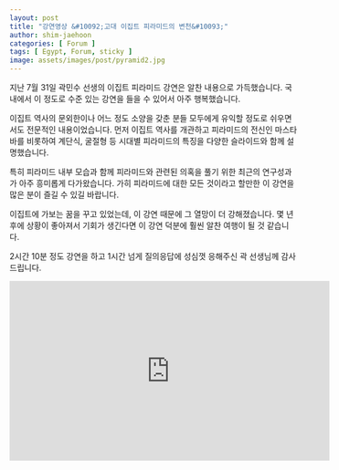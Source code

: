 ```yaml
---
layout: post
title: "강연영상 &#10092;고대 이집트 피라미드의 변천&#10093;"
author: shim-jaehoon
categories: [ Forum ]
tags: [ Egypt, Forum, sticky ] 
image: assets/images/post/pyramid2.jpg
---
```


지난 7월 31일 곽민수 선생의 이집트 피라미드 강연은 알찬 내용으로 가득했습니다. 국내에서 이 정도로 수준 있는 강연을 들을 수 있어서 아주 행복했습니다.

이집트 역사의 문외한이나 어느 정도 소양을 갖춘 분들 모두에게 유익할 정도로 쉬우면서도 전문적인 내용이었습니다. 먼저 이집트 역사를 개관하고 피라미드의 전신인 마스타바를 비롯하여 계단식, 굴절형 등 시대별 피라미드의 특징을 다양한 슬라이드와 함께 설명했습니다.

특히 피라미드 내부 모습과 함께 피라미드와 관련된 의혹을 풀기 위한 최근의 연구성과가 아주 흥미롭게 다가왔습니다. 가히 피라미드에 대한 모든 것이라고 할만한 이 강연을 많은 분이 즐길 수 있길 바랍니다.

이집트에 가보는 꿈을 꾸고 있었는데, 이 강연 때문에 그 열망이 더 강해졌습니다. 몇 년 후에 상황이 좋아져서 기회가 생긴다면 이 강연 덕분에 훨씬 알찬 여행이 될 것 같습니다.

2시간 10분 정도 강연을 하고 1시간 넘게 질의응답에 성심껏 응해주신 곽 선생님께 감사드립니다.


<iframe width="560" height="315" src="https://www.youtube.com/embed/0T1NZiR9gFY" title="YouTube video player" frameborder="0" allow="accelerometer; autoplay; clipboard-write; encrypted-media; gyroscope; picture-in-picture" allowfullscreen></iframe>
